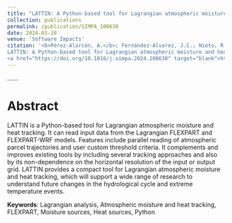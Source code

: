 ```yaml
---
title: "LATTIN: A Python-based tool for Lagrangian atmospheric moisture and heat tracking"
collection: publications
permalink: /publication/SIMPA_100638
date: 2024-03-28
venue: 'Software Impacts'
citation: '<b>Pérez-Alarcón, A.</b>; Fernández-Alvarez, J.C.; Nieto, R.; Gimeno, L. (2024).
LATTIN: A Python-based tool for Lagrangian atmospheric moisture and heat tracking. <i>Software Impacts</i>, 20, 100638. 
<a href="https://doi.org/10.1016/j.simpa.2024.100638" target="blank">https://doi.org/10.1016/j.simpa.2024.100638</a>'
---
```


......  

# Abstract

LATTIN is a Python-based tool for Lagrangian atmospheric moisture and heat tracking. It can read input data from the Lagrangian FLEXPART and FLEXPART-WRF models. Features include parallel 
reading of atmospheric parcel trajectories and user custom threshold criteria. It complements and improves existing tools by including several tracking approaches and also by its non-dependence 
on the horizontal resolution of the input or output grid. LATTIN provides a compact tool for Lagrangian atmospheric moisture and heat tracking, which will support a wide range of research to
understand future changes in the hydrological cycle and extreme temperature events.

<b>Keywords</b>: Lagrangian analysis,  Atmospheric moisture and heat tracking,  FLEXPART,  Moisture sources, Heat sources,  Python
